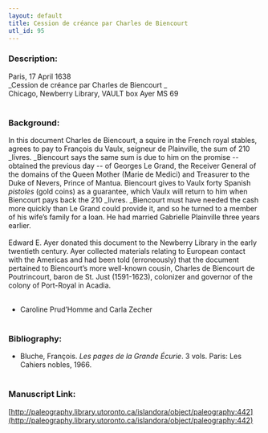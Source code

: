 ```yaml
---
layout: default
title: Cession de créance par Charles de Biencourt
utl_id: 95
---
```


### Description:

Paris, 17 April 1638<br>
_Cession de créance par Charles de Biencourt _<br>
Chicago, Newberry Library, VAULT box Ayer MS 69<br>
 <br>


### Background:

In this document Charles de Biencourt, a squire in the French royal stables, agrees to pay to François du Vaulx, seigneur de Plainville, the sum of 210 _livres. _Biencourt says the same sum is due to him on the promise -- obtained the previous day -- of Georges Le Grand, the Receiver General of the domains of the Queen Mother (Marie de Medici) and Treasurer to the Duke of Nevers, Prince of Mantua. Biencourt gives to Vaulx forty Spanish _pistoles_ (gold coins) as a guarantee, which Vaulx will return to him when Biencourt pays back the 210 _livres. _Biencourt must have needed the cash more quickly than Le Grand could provide it, and so he turned to a member of his wife’s family for a loan. He had married Gabrielle Plainville three years earlier.<br><br>
Edward E. Ayer donated this document to the Newberry Library in the early twentieth century. Ayer collected materials relating to European contact with the Americas and had been told (erroneously) that the document pertained to Biencourt’s more well-known cousin, Charles de Biencourt de Poutrincourt, baron de St. Just (1591-1623), colonizer and governor of the colony of Port-Royal in Acadia.<br><br>
- Caroline Prud’Homme and Carla Zecher<br>
 <br>


### Bibliography:

- Bluche, François. _Les pages de la Grande Écurie_. 3 vols. Paris: Les Cahiers nobles, 1966.<br>
 <br>


### Manuscript Link:

[http://paleography.library.utoronto.ca/islandora/object/paleography:442](http://paleography.library.utoronto.ca/islandora/object/paleography:442)